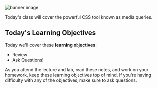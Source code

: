 ![banner image](./images/day-7-img-1.png)

Today's class will cover the powerful CSS tool known as media queries.

## Today's Learning Objectives

Today we'll cover these **learning objectives**:

- Review
- Ask Questions!

As you attend the lecture and lab, read these notes, and work on your homework, keep these learning objectives top of mind. If you're having difficulty with any of the objectives, make sure to ask questions.
